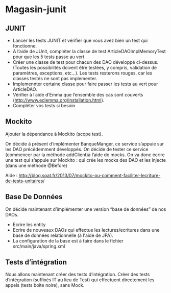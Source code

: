 Magasin-junit
============

JUNIT
---------------------
* Lancer les tests JUNIT et vérifier que vous avez bien un test qui fonctionne.
* A l’aide de JUnit, compléter la classe de test ArticleDAOImplMemoryTest pour que les 5 tests passe au vert
* Créer une classe de test pour chacun des DAO développé ci-dessus. (Toutes les possibilités doivent être testées, y compris, validation de paramètres, exceptions, etc...). Les tests resterons rouges, car les classes testés ne sont pas implementer.
* Implemennter certaine classe pour faire passer les tests au vert pour ArticleDAO.
* Vérifier à l’aide d’Emma que l’ensemble des cas sont couverts (http://www.eclemma.org/installation.html).
* Compléter vos tests si besoin


Mockito 
-------------------
Ajouter la dépendance à Mockito (scope test).
    
On décide à présent d’implémenter BanqueManger, ce service s’appuie sur les DAO précédemment développés. On décide de tester ce service (commencer par la méthode addClient)à l’aide de mocks.
On va donc écrire une test qui s’appuie sur Mockito : qui crée les mocks des DAO et les injecte (dans une méthode @Before)

Aide : http://blog.soat.fr/2013/07/mockito-ou-comment-faciliter-lecriture-de-tests-unitaires/

Base De Données
-----------------
On décide maintenant d’implémenter une version “base de données” de nos DAOs. 
* Ecrire les entity
* Ecrire de nouveaux DAOs qui effectue les lectures/ecritures dans une base de données relationnelle (à l'aide de JPA).
* La configuration de la base est à faire dans le fichier src/main/java/spring.xml

Tests d’intégration
----------------------
Nous allons maintenant créer des tests d’intégration. Créer des tests d’intégration (suffixés IT au lieu de Test) qui effectuent directement les appels (tests boite noire), sans Mock. 
